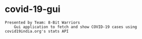 # covid-19-gui
	Presented by Team: 8-Bit Warriors
		Gui application to fetch and show COVID-19 cases using covid19india.org's stats API
